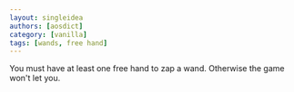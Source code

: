 ```yaml
---
layout: singleidea
authors: [aosdict]
category: [vanilla]
tags: [wands, free hand]
---
```

You must have at least one free hand to zap a wand. Otherwise the game won't let you.
